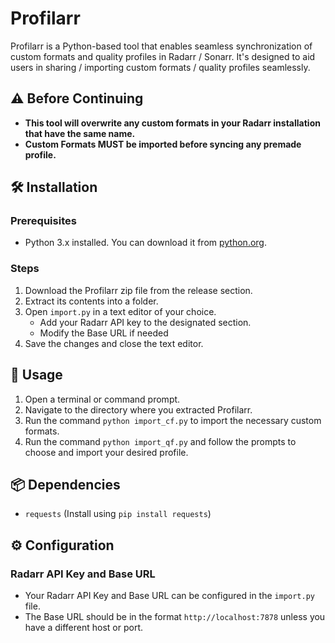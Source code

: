 # Profilarr

Profilarr is a Python-based tool that enables seamless synchronization of custom formats and quality profiles in Radarr / Sonarr. It's designed to aid users in sharing / importing custom formats / quality profiles seamlessly. 

## ⚠️ Before Continuing

- **This tool will overwrite any custom formats in your Radarr installation that have the same name.**
- **Custom Formats MUST be imported before syncing any premade profile.**

## 🛠️ Installation

### Prerequisites

- Python 3.x installed. You can download it from [python.org](https://www.python.org/downloads/).

### Steps

1. Download the Profilarr zip file from the release section.
2. Extract its contents into a folder.
3. Open `import.py` in a text editor of your choice.
   - Add your Radarr API key to the designated section.
   - Modify the Base URL if needed
4. Save the changes and close the text editor.

## 🚀 Usage

1. Open a terminal or command prompt.
2. Navigate to the directory where you extracted Profilarr.
3. Run the command `python import_cf.py` to import the necessary custom formats.
4. Run the command `python import_qf.py` and follow the prompts to choose and import your desired profile.

## 📦 Dependencies

- `requests` (Install using `pip install requests`)

## ⚙️ Configuration

### Radarr API Key and Base URL

- Your Radarr API Key and Base URL can be configured in the `import.py` file.
- The Base URL should be in the format `http://localhost:7878` unless you have a different host or port.
